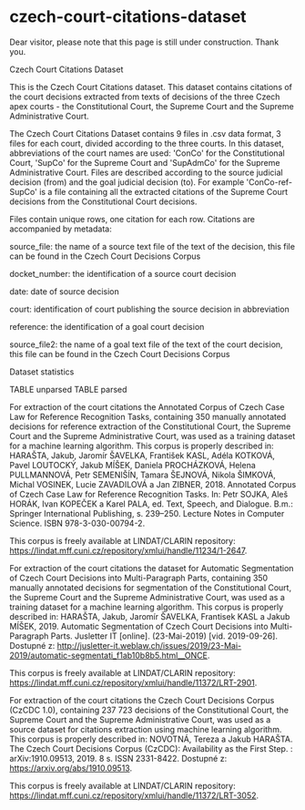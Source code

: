 # czech-court-citations-dataset
Dear visitor, please note that this page is still under construction. Thank you.

Czech Court Citations Dataset

This is the Czech Court Citations dataset. This dataset contains citations of the court decisions extracted from texts of decisions of the three Czech apex courts - the Constitutional Court, the Supreme Court and the Supreme Administrative Court. 

The Czech Court Citations Dataset contains 9 files in .csv data format, 3 files for each court, divided according to the three courts. In this dataset, abbreviations of the court names are used: 'ConCo' for the Constitutional Court, 'SupCo' for the Supreme Court and 'SupAdmCo' for the Supreme Administrative Court. Files are described according to the source judicial decision (from) and the goal judicial decision (to).
For example 'ConCo-ref-SupCo' is a file containing all the extracted citations of the Supreme Court decisions from the Constitutional Court decisions.

Files contain unique rows, one citation for each row. Citations are accompanied by metadata:

source_file: the name of a source text file of the text of the decision, this file can be found in the Czech Court Decisions Corpus

docket_number: the identification of a source court decision

date: date of source decision

court: identification of court publishing the source decision in abbreviation

reference: the identification of a goal court decision

source_file2: the name of a goal text file of the text of the court decision, this file can be found in the Czech Court Decisions Corpus

Dataset statistics

TABLE unparsed
TABLE parsed

For extraction of the court citations the Annotated Corpus of Czech Case Law for Reference Recognition Tasks, containing 
350 manually annotated decisions for reference extraction of the Constitutional Court, the Supreme Court and the Supreme Administrative Court, was used as a training dataset for a machine learning algorithm. 
This corpus is properly described in: HARAŠTA, Jakub, Jaromír ŠAVELKA, František KASL, Adéla KOTKOVÁ, Pavel LOUTOCKÝ, Jakub MÍŠEK, Daniela PROCHÁZKOVÁ, Helena PULLMANNOVÁ, Petr SEMENIŠÍN, Tamara ŠEJNOVÁ, Nikola ŠIMKOVÁ, Michal VOSINEK, Lucie ZAVADILOVÁ a Jan ZIBNER, 2018. Annotated Corpus of Czech Case Law for Reference Recognition Tasks. In: Petr SOJKA, Aleš HORÁK, Ivan KOPEČEK a Karel PALA, ed. Text, Speech, and Dialogue. B.m.: Springer International Publishing, s. 239–250. Lecture Notes in Computer Science. ISBN 978-3-030-00794-2. 

This corpus is freely available at LINDAT/CLARIN repository: https://lindat.mff.cuni.cz/repository/xmlui/handle/11234/1-2647.

For extraction of the court citations the dataset for Automatic Segmentation of Czech Court Decisions into Multi-Paragraph Parts, containing 
350 manually annotated decisions for segmentation of the Constitutional Court, the Supreme Court and the Supreme Administrative Court, was used as a training dataset for a machine learning algorithm. 
This corpus is properly described in: HARAŠTA, Jakub, Jaromír ŠAVELKA, Frantisek KASL a Jakub MÍŠEK, 2019. Automatic Segmentation of Czech Court Decisions into Multi-Paragraph Parts. Jusletter IT [online]. (23-Mai-2019) [vid. 2019-09-26]. Dostupné z: http://jusletter-it.weblaw.ch/issues/2019/23-Mai-2019/automatic-segmentati_f1ab10b8b5.html__ONCE.

This corpus is freely available at LINDAT/CLARIN repository: https://lindat.mff.cuni.cz/repository/xmlui/handle/11372/LRT-2901.

For extraction of the court citations the Czech Court Decisions Corpus (CzCDC 1.0), containing 
237 723 decisions of the Constitutional Court, the Supreme Court and the Supreme Administrative Court, was used as a source dataset for citations extraction using machine learning algorithm. 
This corpus is properly described in: NOVOTNÁ, Tereza a Jakub HARAŠTA. The Czech Court Decisions Corpus (CzCDC): Availability as the First Step. : arXiv:1910.09513, 2019. 8 s. ISSN 2331-8422. Dostupné z: https://arxiv.org/abs/1910.09513.

This corpus is freely available at LINDAT/CLARIN repository: https://lindat.mff.cuni.cz/repository/xmlui/handle/11372/LRT-3052.

